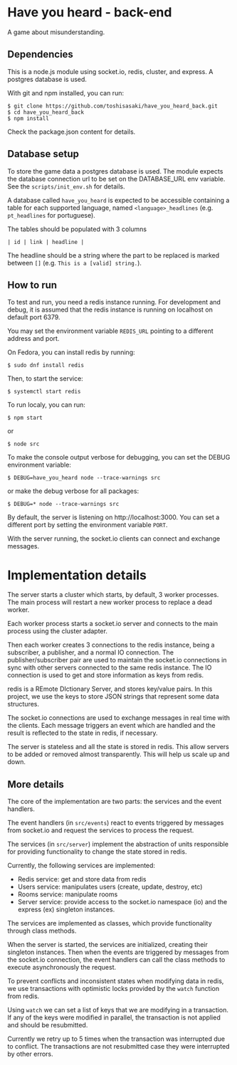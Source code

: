 # Have you heard - back-end

A game about misunderstanding.

## Dependencies

This is a node.js module using socket.io, redis, cluster, and express.
A postgres database is used.

With git and npm installed, you can run:

```
$ git clone https://github.com/toshisasaki/have_you_heard_back.git
$ cd have_you_heard_back
$ npm install
```

Check the package.json content for details.

## Database setup

To store the game data a postgres database is used.
The module expects the database connection url to be set on the DATABASE_URL env
variable.  See the ``scripts/init_env.sh`` for details.

A database called ``have_you_heard`` is expected to be accessible containing a
table for each supported language, named ``<language>_headlines`` (e.g.
``pt_headlines`` for portuguese).

The tables should be populated with 3 columns

```
| id | link | headline |
```

The headline should be a string where the part to be replaced is marked between
``[]`` (e.g. ``This is a [valid] string.``).

## How to run

To test and run, you need a redis instance running. For development and debug,
it is assumed that the redis instance is running on localhost on default port
6379.

You may set the environment variable ``REDIS_URL`` pointing to a different
address and port.

On Fedora, you can install redis by running:

```
$ sudo dnf install redis
```

Then, to start the service:

```
$ systemctl start redis
```

To run localy, you can run:
```
$ npm start
```
or
```
$ node src
```

To make the console output verbose for debugging, you can set the DEBUG
environment variable:

```
$ DEBUG=have_you_heard node --trace-warnings src
```
or make the debug verbose for all packages:
```
$ DEBUG=* node --trace-warnings src
```

By default, the server is listening on http://localhost:3000. You can set a
different port by setting the environment variable ``PORT``.

With the server running, the socket.io clients can connect and exchange
messages.

# Implementation details

The server starts a cluster which starts, by default, 3 worker processes. The
main process will restart a new worker process to replace a dead worker.

Each worker process starts a socket.io server and connects to the main process
using the cluster adapter.

Then each worker creates 3 connections to the redis instance, being a
subscriber, a publisher, and a normal IO connection. The publisher/subscriber
pair are used to maintain the socket.io connections in sync with other servers
connected to the same redis instance. The IO connection is used to get and store
information as keys from redis.

redis is a REmote DIctionary Server, and stores key/value pairs.  In this
project, we use the keys to store JSON strings that represent some data
structures.

The socket.io connections are used to exchange messages in real time with the
clients. Each message triggers an event which are handled and the result is
reflected to the state in redis, if necessary.

The server is stateless and all the state is stored in redis. This allow servers
to be added or removed almost transparently. This will help us scale up and
down.

## More details

The core of the implementation are two parts: the services and the event
handlers.

The event handlers (in ``src/events``) react to events triggered by messages
from socket.io and request the services to process the request.

The services (in ``src/server``) implement the abstraction of units responsible
for providing functionality to change the state stored in redis.

Currently, the following services are implemented:

* Redis service: get and store data from redis
* Users service: manipulates users (create, update, destroy, etc)
* Rooms service: manipulate rooms
* Server service: provide access to the socket.io namespace (io) and the express
    (ex) singleton instances.

The services are implemented as classes, which provide functionality through
class methods.

When the server is started, the services are initialized, creating their
singleton instances. Then when the events are triggered by messages from the
socket.io connection, the event handlers can call the class methods to execute
asynchronously the request.

To prevent conflicts and inconsistent states when modifying data in redis, we
use transactions with optimistic locks provided by the ``watch`` function from
redis.

Using ``watch`` we can set a list of keys that we are modifying in a
transaction. If any of the keys were modified in parallel, the transaction is
not applied and should be resubmitted.

Currently we retry up to 5 times when the transaction was interrupted due to
conflict.  The transactions are not resubmitted case they were interrupted by
other errors.

